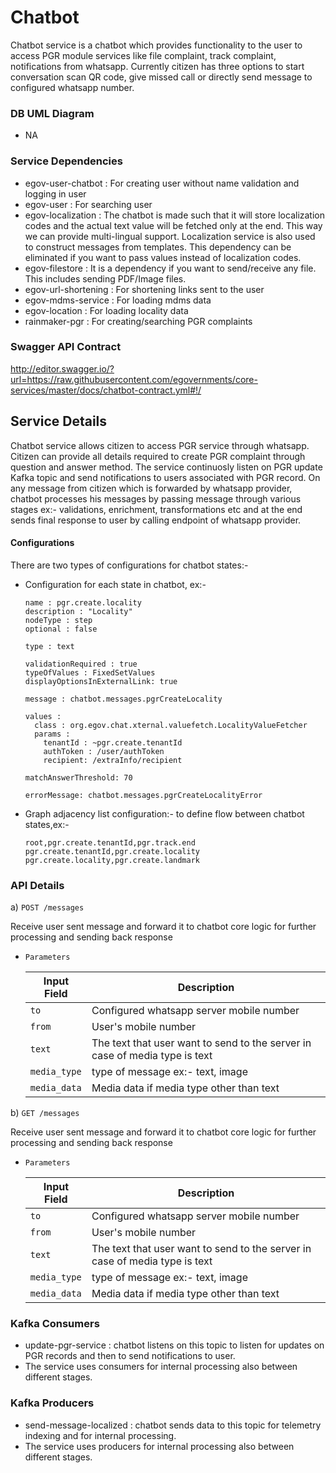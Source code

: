 # Chatbot

Chatbot service is a chatbot which provides functionality to the user to access PGR module services like file complaint, track complaint, notifications from whatsapp. Currently citizen has three options to start conversation scan QR code, give missed call or directly send message to configured whatsapp number.

### DB UML Diagram

- NA

### Service Dependencies

- egov-user-chatbot : For creating user without name validation and logging in user
- egov-user : For searching user
- egov-localization : The chatbot is made such that it will store localization codes and the actual text value will be fetched only at the end. This way we can provide multi-lingual support. Localization service is also used to construct messages from templates. This dependency can be eliminated if you want to pass values instead of localization codes.
- egov-filestore : It is a dependency if you want to send/receive any file. This includes sending PDF/Image files.
- egov-url-shortening : For shortening links sent to the user
- egov-mdms-service : For loading mdms data
- egov-location : For loading locality data
- rainmaker-pgr : For creating/searching PGR complaints

### Swagger API Contract

http://editor.swagger.io/?url=https://raw.githubusercontent.com/egovernments/core-services/master/docs/chatbot-contract.yml#!/

## Service Details

Chatbot service allows citizen to access PGR service through whatsapp. Citizen can provide all details required to create PGR complaint through question and answer method. The service continuosly listen on PGR update Kafka topic and send notifications to users associated with PGR record. On any message from citizen which is forwarded by whatsapp provider, chatbot processes his messages by passing message through various stages ex:- validations, enrichment, transformations etc and at the end sends final response to user by calling endpoint of whatsapp provider.

#### Configurations

There are two types of configurations for chatbot states:-
- Configuration for each state in chatbot, ex:-

   ```
   name : pgr.create.locality
   description : "Locality"
   nodeType : step
   optional : false

   type : text

   validationRequired : true
   typeOfValues : FixedSetValues
   displayOptionsInExternalLink: true

   message : chatbot.messages.pgrCreateLocality

   values :
     class : org.egov.chat.xternal.valuefetch.LocalityValueFetcher
     params :
       tenantId : ~pgr.create.tenantId
       authToken : /user/authToken
       recipient: /extraInfo/recipient

   matchAnswerThreshold: 70

   errorMessage: chatbot.messages.pgrCreateLocalityError
   ```

- Graph adjacency list configuration:- to define flow between chatbot states,ex:-

      root,pgr.create.tenantId,pgr.track.end
      pgr.create.tenantId,pgr.create.locality
      pgr.create.locality,pgr.create.landmark

### API Details


a) `POST /messages`

Receive user sent message and forward it to chatbot core logic for further processing and sending back response

- `Parameters`

    | Input Field                               | Description
    | ----------------------------------------- | ------------------------------------------------------------------
    | `to       `                               | Configured whatsapp server mobile number
    | `from`                                    | User's mobile number
    | `text`                                    | The text that user want to send to the server in case of media type is text
    | `media_type`                              | type of message ex:- text, image
    | `media_data`                              | Media data if media type other than text

b) `GET /messages`

Receive user sent message and forward it to chatbot core logic for further processing and sending back response

- `Parameters`

    | Input Field                               | Description
    | ----------------------------------------- | ------------------------------------------------------------------
    | `to       `                               | Configured whatsapp server mobile number
    | `from`                                    | User's mobile number
    | `text`                                    | The text that user want to send to the server in case of media type is text
    | `media_type`                              | type of message ex:- text, image
    | `media_data`                              | Media data if media type other than text

### Kafka Consumers
- update-pgr-service : chatbot listens on this topic to listen for updates on PGR records and then to send notifications to user.
- The service uses consumers for internal processing also between different stages.

### Kafka Producers
- send-message-localized : chatbot sends data to this topic for telemetry indexing and for internal processing.
- The service uses producers for internal processing also between different stages.